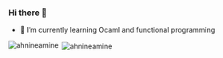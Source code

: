 ### Hi there 👋

- 🌱 I’m currently learning Ocaml and functional programming

<p><img align="left" src="https://github-readme-stats.vercel.app/api/top-langs?username=ahnineamine&show_icons=true&locale=en&layout=compact" alt="ahnineamine" /></p>

<p>&nbsp;<img align="center" src="https://github-readme-stats.vercel.app/api?username=ahnineamine&show_icons=true&locale=en" alt="ahnineamine" /></p>

<!--
**ahnineamine/ahnineamine** is a ✨ _special_ ✨ repository because its `README.md` (this file) appears on your GitHub profile.
